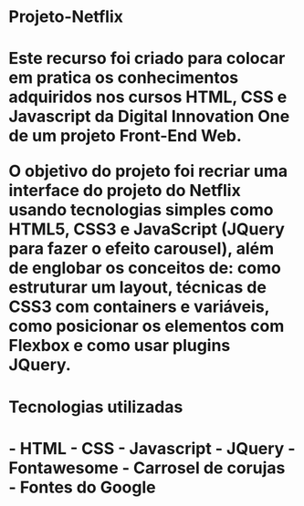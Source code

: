 <h1>Projeto-Netflix<h1>
Este recurso foi criado para colocar em pratica os conhecimentos adquiridos nos cursos HTML, CSS e Javascript da Digital Innovation One de um projeto Front-End Web.

O objetivo do projeto foi recriar uma interface do projeto do Netflix usando tecnologias simples como HTML5, CSS3 e JavaScript (JQuery para fazer o efeito carousel), além de 
englobar os conceitos de: como estruturar um layout, técnicas de CSS3 com containers e variáveis, como posicionar os elementos com Flexbox e como usar plugins JQuery.

<h1>Tecnologias utilizadas<h1>
- HTML
- CSS
- Javascript
- JQuery
- Fontawesome
- Carrosel de corujas
- Fontes do Google

